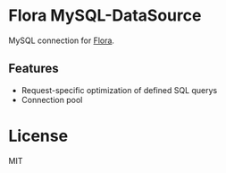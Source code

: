 Flora MySQL-DataSource
======================

MySQL connection for [Flora](https://github.com/godmodelabs/flora).

Features
--------
- Request-specific optimization of defined SQL querys
- Connection pool


License
=======
MIT

